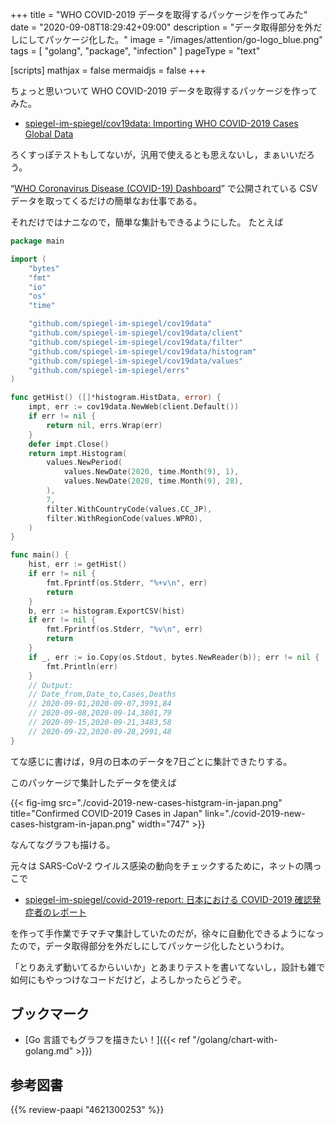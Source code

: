 +++
title = "WHO COVID-2019 データを取得するパッケージを作ってみた"
date =  "2020-09-08T18:29:42+09:00"
description = "データ取得部分を外だしにしてパッケージ化した。"
image = "/images/attention/go-logo_blue.png"
tags  = [ "golang", "package", "infection" ]
pageType = "text"

[scripts]
  mathjax = false
  mermaidjs = false
+++

ちょっと思いついて WHO COVID-2019 データを取得するパッケージを作ってみた。

- [spiegel-im-spiegel/cov19data: Importing WHO COVID-2019 Cases Global Data](https://github.com/spiegel-im-spiegel/cov19data)

ろくすっぽテストもしてないが，汎用で使えるとも思えないし，まぁいいだろう。

“[WHO Coronavirus Disease (COVID-19) Dashboard](https://covid19.who.int/)” で公開されている CSV データを取ってくるだけの簡単なお仕事である。

それだけではナニなので，簡単な集計もできるようにした。
たとえば

```go
package main

import (
    "bytes"
    "fmt"
    "io"
    "os"
    "time"

    "github.com/spiegel-im-spiegel/cov19data"
    "github.com/spiegel-im-spiegel/cov19data/client"
    "github.com/spiegel-im-spiegel/cov19data/filter"
    "github.com/spiegel-im-spiegel/cov19data/histogram"
    "github.com/spiegel-im-spiegel/cov19data/values"
    "github.com/spiegel-im-spiegel/errs"
)

func getHist() ([]*histogram.HistData, error) {
    impt, err := cov19data.NewWeb(client.Default())
    if err != nil {
        return nil, errs.Wrap(err)
    }
    defer impt.Close()
    return impt.Histogram(
        values.NewPeriod(
            values.NewDate(2020, time.Month(9), 1),
            values.NewDate(2020, time.Month(9), 28),
        ),
        7,
        filter.WithCountryCode(values.CC_JP),
        filter.WithRegionCode(values.WPRO),
    )
}

func main() {
    hist, err := getHist()
    if err != nil {
        fmt.Fprintf(os.Stderr, "%+v\n", err)
        return
    }
    b, err := histogram.ExportCSV(hist)
    if err != nil {
        fmt.Fprintf(os.Stderr, "%v\n", err)
        return
    }
    if _, err := io.Copy(os.Stdout, bytes.NewReader(b)); err != nil {
        fmt.Println(err)
    }
    // Output:
    // Date_from,Date_to,Cases,Deaths
    // 2020-09-01,2020-09-07,3991,84
    // 2020-09-08,2020-09-14,3801,79
    // 2020-09-15,2020-09-21,3483,58
    // 2020-09-22,2020-09-28,2991,48
}
```

てな感じに書けば，9月の日本のデータを7日ごとに集計できたりする。

このパッケージで集計したデータを使えば

{{< fig-img src="./covid-2019-new-cases-histgram-in-japan.png" title="Confirmed COVID-2019 Cases in Japan" link="./covid-2019-new-cases-histgram-in-japan.png" width="747" >}}

なんてなグラフも描ける。

元々は SARS-CoV-2 ウイルス感染の動向をチェックするために，ネットの隅っこで

- [spiegel-im-spiegel/covid-2019-report: 日本における COVID-2019 確認発症者のレポート](https://github.com/spiegel-im-spiegel/covid-2019-report)

を作って手作業でチマチマ集計していたのだが，徐々に自動化できるようになったので，データ取得部分を外だしにしてパッケージ化したというわけ。

「とりあえず動いてるからいいか」とあまりテストを書いてないし，設計も雑で如何にもやっつけなコードだけど，よろしかったらどうぞ。

## ブックマーク

- [Go 言語でもグラフを描きたい！]({{< ref "/golang/chart-with-golang.md" >}})

[Go]: https://go.dev/

## 参考図書

{{% review-paapi "4621300253" %}} <!-- プログラミング言語Go -->
